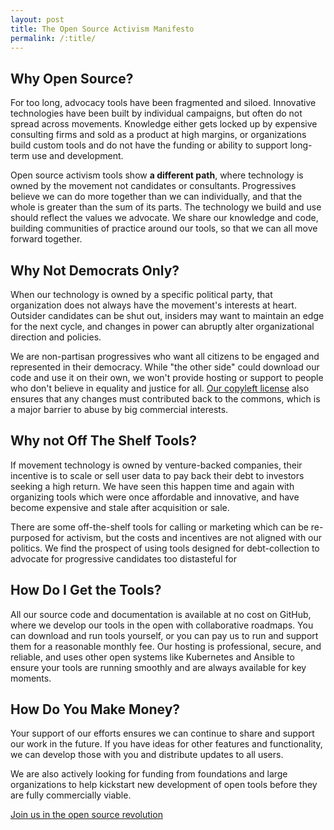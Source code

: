 ```yaml
---
layout: post
title: The Open Source Activism Manifesto
permalink: /:title/
---
```


## Why Open Source?

For too long, advocacy tools have been fragmented and siloed. Innovative technologies have been built by individual campaigns, but often do not spread across movements. Knowledge either gets locked up by expensive consulting firms and sold as a product at high margins, or organizations build custom tools and do not have the funding or ability to support long-term use and development.

Open source activism tools show __a different path__, where technology is owned by the movement not candidates or consultants. Progressives believe we can do more together than we can individually, and that the whole is greater than the sum of its parts. The technology we build and use should reflect the values we advocate. We share our knowledge and code, building communities of practice around our tools, so that we can all move forward together.

## Why Not Democrats Only?

When our technology is owned by a specific political party, that organization does not always have the movement's interests at heart. Outsider candidates can be shut out, insiders may want to maintain an edge for the next cycle, and changes in power can abruptly alter organizational direction and policies.

We are non-partisan progressives who want all citizens to be engaged and represented in their democracy. While "the other side" could download our code and use it on their own, we won't provide hosting or support to people who don't believe in equality and justice for all. <a href="https://opensource.org/osd">Our copyleft license</a> also ensures that any changes must contributed back to the commons, which is a major barrier to abuse by big commercial interests.

## Why not Off The Shelf Tools?

If movement technology is owned by venture-backed companies, their incentive is to scale or sell user data to pay back their debt to investors seeking a high return. We have seen this happen time and again with organizing tools which were once affordable and innovative, and have become expensive and stale after acquisition or sale.

There are some off-the-shelf tools for calling or marketing which can be re-purposed for activism, but the costs and incentives are not aligned with our politics. We find the prospect of using tools designed for debt-collection to advocate for progressive candidates too distasteful for 

## How Do I Get the Tools?

All our source code and documentation is available at no cost on GitHub, where we develop our tools in the open with collaborative roadmaps. You can download and run tools yourself, or you can pay us to run and support them for a reasonable monthly fee. Our hosting is professional, secure, and reliable, and uses other open systems like Kubernetes and Ansible to ensure your tools are running smoothly and are always available for key moments.

## How Do You Make Money?

Your support of our efforts ensures we can continue to share and support our work in the future. If you have ideas for other features and functionality, we can develop those with you and distribute updates to all users.

We are also actively looking for funding from foundations and large organizations to help kickstart new development of open tools before they are fully commercially viable.

<a href="{{site.url}}{{site.baseurl}}/contact/" class="special">Join us in the open source revolution</a>